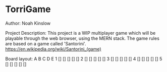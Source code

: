 # TorriGame
Author: Noah Kinslow

Project Description:
This project is a WIP multiplayer game which will be playable through the web browser, using the MERN stack.
The game rules are based on a game called 'Santorini'. https://en.wikipedia.org/wiki/Santorini_(game)

Board layout:
    A   B   C   D   E
1   []  []  []  []  []
2   []  []  []  []  []
3   []  []  []  []  []
4   []  []  []  []  []
5   []  []  []  []  []